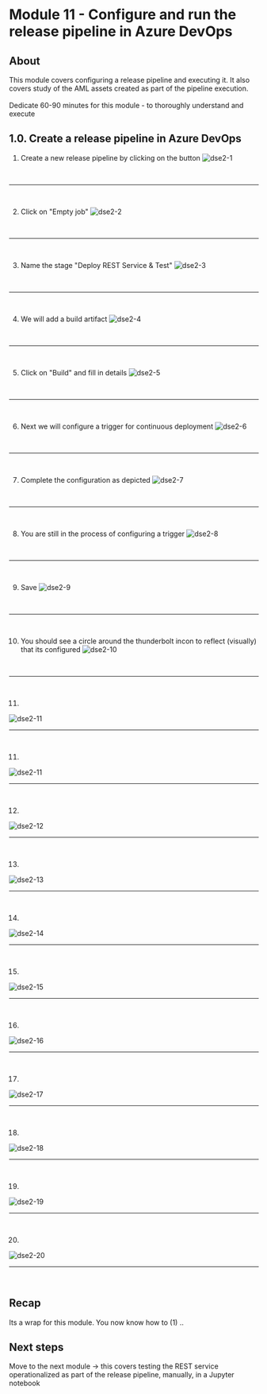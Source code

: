 

# Module 11 - Configure and run the release pipeline in Azure DevOps

## About
This module covers configuring a release pipeline and executing it.  It also covers study of the AML assets created as part of the pipeline execution.
<br><br>Dedicate 60-90 minutes for this module - to thoroughly understand and execute

## 1.0. Create a release pipeline in Azure DevOps

1) Create a new release pipeline by clicking on the button
![dse2-1](../images/0001-release-01.png)
<br>
<hr>
<br>

2) Click on "Empty job"
![dse2-2](../images/0001-release-02.png)
<br>
<hr>
<br>


3) Name the stage "Deploy REST Service & Test"
![dse2-3](../images/0001-release-03.png)
<br>
<hr>
<br>

4) We will add a build artifact
![dse2-4](../images/0001-release-04.png)
<br>
<hr>
<br>

5) Click on "Build" and fill in details
![dse2-5](../images/0001-release-05.png)
<br>
<hr>
<br>

6) Next we will configure a trigger for continuous deployment
![dse2-6](../images/0001-release-06.png)
<br>
<hr>
<br>

7) Complete the configuration as depicted
![dse2-7](../images/0001-release-07.png)
<br>
<hr>
<br>

8) You are still in the process of configuring a trigger
![dse2-8](../images/0001-release-08.png)
<br>
<hr>
<br>

9) Save
![dse2-9](../images/0001-release-09.png)
<br>
<hr>
<br>

10) You should see a circle around the thunderbolt incon to reflect (visually) that its configured
![dse2-10](../images/0001-release-10.png)
<br>
<hr>
<br>

11) 
![dse2-11](../images/0001-release-11.png)
<br>
<hr>
<br>

11) 
![dse2-11](../images/0001-release-11.png)
<br>
<hr>
<br>

12) 
![dse2-12](../images/0001-release-12.png)
<br>
<hr>
<br>

13) 
![dse2-13](../images/0001-release-13.png)
<br>
<hr>
<br>

14) 
![dse2-14](../images/0001-release-14.png)
<br>
<hr>
<br>

15) 
![dse2-15](../images/0001-release-15.png)
<br>
<hr>
<br>

16) 
![dse2-16](../images/0001-release-16.png)
<br>
<hr>
<br>

17) 
![dse2-17](../images/0001-release-17.png)
<br>
<hr>
<br>

18) 
![dse2-18](../images/0001-release-18.png)
<br>
<hr>
<br>

19) 
![dse2-19](../images/0001-release-19.png)
<br>
<hr>
<br>

20) 
![dse2-20](../images/0001-release-20.png)
<br>
<hr>
<br>

## Recap
Its a wrap for this module.  You now know how to (1) ..

## Next steps
Move to the next module -> this covers testing the REST service operationalized as part of the release pipeline, manually, in a Jupyter notebook
